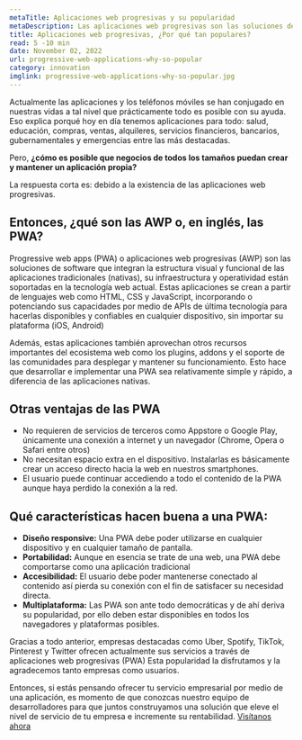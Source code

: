 ```yaml
---
metaTitle: Aplicaciones web progresivas y su popularidad
metaDescription: Las aplicaciones web progresivas son las soluciones de software que integran la estructura visual y funcional de las aplicaciones tradicionales (nativas), su infraestructura y operatividad están soportadas en la tecnología web actual.
title: Aplicaciones web progresivas, ¿Por qué tan populares?
read: 5 -10 min
date: November 02, 2022
url: progressive-web-applications-why-so-popular
category: innovation
imglink: progressive-web-applications-why-so-popular.jpg
---
```


Actualmente las aplicaciones y los teléfonos móviles se han conjugado en nuestras vidas a tal nivel que prácticamente todo es posible con su ayuda. Eso explica porqué hoy en día tenemos aplicaciones para todo: salud, educación, compras, ventas, alquileres, servicios financieros, bancarios, gubernamentales y emergencias entre las más destacadas.

Pero, **¿cómo es posible que negocios de todos los tamaños puedan crear y mantener un aplicación propia?**

La respuesta corta es: debido a la existencia de las aplicaciones web progresivas.

## Entonces, ¿qué son las AWP o, en inglés, las PWA?

Progressive web apps (PWA) o aplicaciones web progresivas (AWP) son las soluciones de software que integran la estructura visual y funcional de las aplicaciones tradicionales (nativas), su infraestructura y operatividad están soportadas en la tecnología web actual. Estas aplicaciones se crean a partir de lenguajes web como HTML, CSS y JavaScript, incorporando o potenciando sus capacidades por medio de APIs de última tecnología para hacerlas disponibles y confiables en cualquier dispositivo, sin importar su plataforma (iOS, Android)

Además, estas aplicaciones también aprovechan otros recursos importantes del ecosistema web como los plugins, addons y el soporte de las comunidades para desplegar y mantener su funcionamiento. Esto hace que desarrollar e implementar una PWA sea relativamente simple y rápido, a diferencia de las aplicaciones nativas.

## Otras ventajas de las PWA

- No requieren de servicios de terceros como Appstore o Google Play, únicamente una conexión a internet y un navegador (Chrome, Opera o Safari entre otros)
- No necesitan espacio extra en el dispositivo. Instalarlas es básicamente crear un acceso directo hacia la web en nuestros smartphones.
- El usuario puede continuar accediendo a todo el contenido de la PWA aunque haya perdido la conexión a la red.

## Qué características hacen buena a una PWA:

- **Diseño responsive:** Una PWA debe poder utilizarse en cualquier dispositivo y en cualquier tamaño de pantalla.
- **Portabilidad:** Aunque en esencia se trate de una web, una PWA debe comportarse como una aplicación tradicional
- **Accesibilidad:** El usuario debe poder mantenerse conectado al contenido así pierda su conexión con el fin de satisfacer su necesidad directa.
- **Multiplataforma:** Las PWA son ante todo democráticas y de ahí deriva su popularidad, por ello deben estar disponibles en todos los navegadores y plataformas posibles.

Gracias a todo anterior, empresas destacadas como Uber, Spotify, TikTok, Pinterest y Twitter ofrecen actualmente sus servicios a través de aplicaciones web progresivas (PWA) Esta popularidad la disfrutamos y la agradecemos tanto empresas como usuarios.

Entonces, si estás pensando ofrecer tu servicio empresarial por medio de una aplicación, es momento de que conozcas nuestro equipo de desarrolladores para que juntos construyamos una solución que eleve el nivel de servicio de tu empresa e incremente su rentabilidad. [Visítanos ahora](https://www.dreamcodesoft.com/about)
